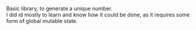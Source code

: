 Basic library, to generate a unique number.  
I did id mostly to learn and know how it could be done, as it requires some form of global mutable state.
